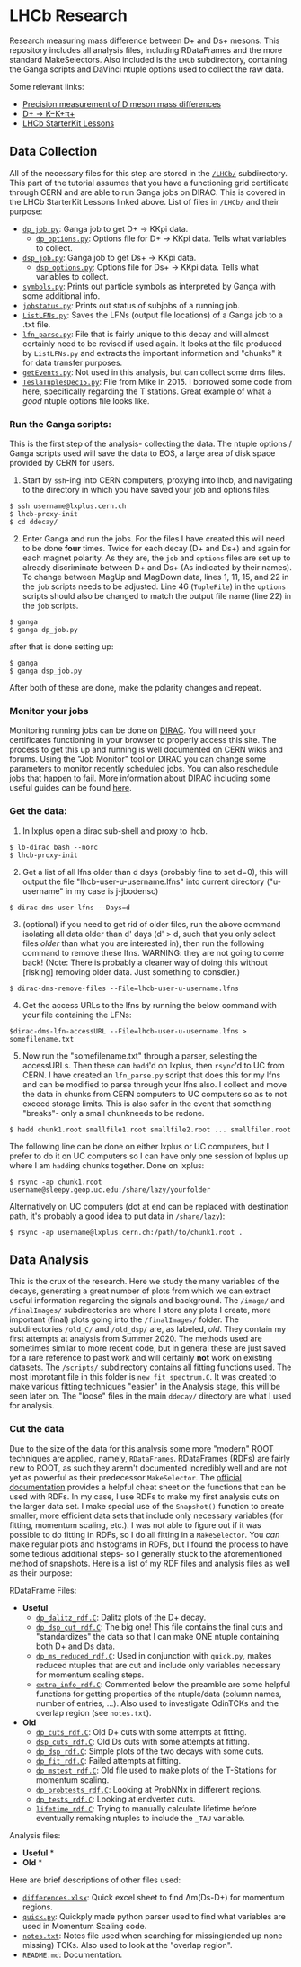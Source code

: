 # LHCb Research
Research measuring mass difference between D+ and Ds+ mesons. This repository includes all analysis files, including RDataFrames and the more standard MakeSelectors. Also included is the `LHCb` subdirectory, containing the Ganga scripts and DaVinci ntuple options used to collect the raw data.

Some relevant links: 
 * [Precision measurement of D meson mass differences](https://arxiv.org/pdf/1304.6865.pdf "d meson mass differences")
 * [D+ → K−K+π+](https://arxiv.org/pdf/hep-ex/0501075.pdf "D -> KKpi")
 * [LHCb StarterKit Lessons](https://lhcb.github.io/starterkit-lessons/ "lhcb starterkit")


## Data Collection
All of the necessary files for this step are stored in the [`/LHCb/`](https://github.com/bodensjc/ddecay/tree/main/LHCb) subdirectory. This part of the tutorial assumes that you have a functioning grid certificate through CERN and are able to run Ganga jobs on DIRAC. This is covered in the LHCb StarterKit Lessons linked above. 
List of files in `/LHCb/` and their purpose:
 * [`dp_job.py`](https://github.com/bodensjc/ddecay/blob/main/LHCb/dp_job.py): Ganga job to get D+ -> KKpi data.
   * [`dp_options.py`](https://github.com/bodensjc/ddecay/blob/main/LHCb/dp_options.py): Options file for D+ -> KKpi data. Tells what variables to collect.
 * [`dsp_job.py`](https://github.com/bodensjc/ddecay/blob/main/LHCb/dsp_job.py): Ganga job to get Ds+ -> KKpi data.
   * [`dsp_options.py`](https://github.com/bodensjc/ddecay/blob/main/LHCb/dsp_options.py): Options file for Ds+ -> KKpi data. Tells what variables to collect.
* [`symbols.py`](https://github.com/bodensjc/ddecay/blob/main/LHCb/symbols.py): Prints out particle symbols as interpreted by Ganga with some additional info.
* [`jobstatus.py`](https://github.com/bodensjc/ddecay/blob/main/LHCb/jobstatus.py): Prints out status of subjobs of a running job.
* [`ListLFNs.py`](https://github.com/bodensjc/ddecay/blob/main/LHCb/ListLFNs.py): Saves the LFNs (output file locations) of a Ganga job to a .txt file.
* [`lfn_parse.py`](https://github.com/bodensjc/ddecay/blob/main/LHCb/lfn_parse.py): File that is fairly unique to this decay and will almost certainly need to be revised if used again. It looks at the file produced by `ListLFNs.py` and extracts the important information and "chunks" it for data transfer purposes.
* [`getEvents.py`](https://github.com/bodensjc/ddecay/blob/main/LHCb/getEvents.py): Not used in this analysis, but can collect some dms files.
* [`TeslaTuplesDec15.py`](https://github.com/bodensjc/ddecay/blob/main/LHCb/TeslaTuplesDec15.py): File from Mike in 2015. I borrowed some code from here, specifically regarding the T stations. Great example of what a _good_ ntuple options file looks like.



### Run the Ganga scripts:
This is the first step of the analysis- collecting the data. The ntuple options / Ganga scripts used will save the data to EOS, a large area of disk space provided by CERN for users. 
1. Start by `ssh`-ing into CERN computers, proxying into lhcb, and navigating to the directory in which you have saved your job and options files.
```
$ ssh username@lxplus.cern.ch
$ lhcb-proxy-init
$ cd ddecay/
```
2. Enter Ganga and run the jobs. For the files I have created this will need to be done **four** times. Twice for each decay (D+ and Ds+) and again for each magnet polarity. As they are, the `job` and `options` files are set up to already discriminate between D+ and Ds+ (As indicated by their names). To change between MagUp and MagDown data, lines 1, 11, 15, and 22 in the `job` scripts needs to be adjusted. Line 46 (`TupleFile`) in the `options` scripts should also be changed to match the output file name (line 22) in the `job` scripts.
```
$ ganga
$ ganga dp_job.py
```
after that is done setting up:
```
$ ganga
$ ganga dsp_job.py
```
After both of these are done, make the polarity changes and repeat.


### Monitor your jobs
Monitoring running jobs can be done on [DIRAC](https://lhcb-portal-dirac.cern.ch/DIRAC/). You will need your certificates functioning in your browser to properly access this site. The process to get this up and running is well documented on CERN wikis and forums. Using the "Job Monitor" tool on DIRAC you can change some parameters to monitor recently scheduled jobs. You can also reschedule jobs that happen to fail. More information about DIRAC including some useful guides can be found [here](http://diracgrid.org/).


### Get the data:
1. In lxplus open a dirac sub-shell and proxy to lhcb.
```
$ lb-dirac bash --norc 
$ lhcb-proxy-init
```
2. Get a list of all lfns older than d days (probably fine to set d=0), this will output the file "lhcb-user-u-username.lfns" into current directory ("u-username" in my case is j-jbodensc)
```
$ dirac-dms-user-lfns --Days=d
```
3. (optional) if you need to get rid of older files, run the above command isolating all data older than d' days (d' > d, such that you only select files _older_ than what you are interested in), then run the following command to remove these lfns. WARNING: they are not going to come back! (Note: There is probably a cleaner way of doing this without [risking] removing older data. Just something to consdier.)
```
$ dirac-dms-remove-files --File=lhcb-user-u-username.lfns
```
4. Get the access URLs to the lfns by running the below command with your file containing the LFNs:
```
$dirac-dms-lfn-accessURL --File=lhcb-user-u-username.lfns > somefilename.txt 
```
5. Now run the "somefilename.txt" through a parser, selesting the accessURLs. Then these can `hadd`'d on lxplus, then `rsync`'d to UC from CERN. I have created an `lfn_parse.py` script that does this for my lfns and can be modified to parse through your lfns also. I collect and move the data in chunks from CERN computers to UC computers so as to not exceed storage limits. This is also safer in the event that something "breaks"- only a small chunkneeds to be redone.
```
$ hadd chunk1.root smallfile1.root smallfile2.root ... smallfilen.root
```
The following line can be done on either lxplus or UC computers, but I prefer to do it on UC computers so I can have only one session of lxplus up where I am `hadd`ing chunks together. Done on lxplus:
```
$ rsync -ap chunk1.root username@sleepy.geop.uc.edu:/share/lazy/yourfolder
```
Alternatively on UC computers (dot at end can be replaced with destination path, it's probably a good idea to put data in `/share/lazy`):
```
$ rsync -ap username@lxplus.cern.ch:/path/to/chunk1.root .
```

## Data Analysis
This is the crux of the research. Here we study the many variables of the decays, generating a great number of plots from which we can extract useful information regarding the signals and background.  The `/image/` and `/finalImages/` subdirectories are where I store any plots I create, more important (final) plots going into the `/finalImages/` folder. The subdirectories `/old_C/` and `/old_dsp/` are, as labeled, _old_. They contain my first attempts at analysis from Summer 2020. The methods used are sometimes similar to more recent code, but in general these are just saved for a rare reference to past work and will certainly **not** work on existing datasets. The `/scripts/` subdirectory contains all fitting functions used. The most improtant file in this folder is `new_fit_spectrum.C`. It was created to make various fitting techniques "easier" in the Analysis stage, this will be seen later on. The "loose" files in the main `ddecay/` directory are what I used for analysis. 
### Cut the data
Due to the size of the data for this analysis some more "modern" ROOT techniques are applied, namely, `RDataFrames`. RDataFrames (RDFs) are fairly new to ROOT, as such they arenn't documented incredibly well and are not yet as powerful as their predecessor `MakeSelector`. The [official documentation](https://root.cern/doc/master/classROOT_1_1RDataFrame.html) provides a helpful cheat sheet on the functions that can be used with RDFs. In my case, I use RDFs to make my first analysis cuts on the larger data set. I make special use of the `Snapshot()` function to create smaller, more efficient data sets that include only necessary variables (for fitting, momentum scaling, etc.). I was not able to figure out if it was possible to do fitting in RDFs, so I do all fitting in a `MakeSelector`. You _can_ make regular plots and histograms in RDFs, but I found the process to have some tedious additional steps- so I generally stuck to the aforementioned method of snapshots. Here is a list of my RDF files and analysis files as well as their purpose:

RDataFrame Files:
 * **Useful**
   * [`dp_dalitz_rdf.C`](https://github.com/bodensjc/ddecay/blob/main/dp_dalitz_rdf.C): Dalitz plots of the D+ decay.
   * [`dp_dsp_cut_rdf.C`](https://github.com/bodensjc/ddecay/blob/main/dp_dsp_cut_rdf.C): The big one! This file contains the final cuts and "standardizes" the data so that I can make ONE ntuple containing both D+ and Ds data.
   * [`dp_ms_reduced_rdf.C`](https://github.com/bodensjc/ddecay/blob/main/dp_ms_reduced_rdf.C): Used in conjunction with `quick.py`, makes reduced ntuples that are cut and include only variables necessary for momentum scaling steps.
   * [`extra_info_rdf.C`](https://github.com/bodensjc/ddecay/blob/main/extra_info_rdf.C): Commented below the preamble are some helpful functions for getting properties of the ntuple/data (column names, number of entries, ...). Also used to investigate OdinTCKs and the overlap region (see `notes.txt`).
 * **Old**
   * [`dp_cuts_rdf.C`](https://github.com/bodensjc/ddecay/blob/main/dp_cuts_rdf.C): Old D+ cuts with some attempts at fitting.
   * [`dsp_cuts_rdf.C`](https://github.com/bodensjc/ddecay/blob/main/dsp_cuts_rdf.C): Old Ds cuts with some attempts at fitting.
   * [`dp_dsp_rdf.C`](https://github.com/bodensjc/ddecay/blob/main/dp_dsp_rdf.C): Simple plots of the two decays with some cuts.
   * [`dp_fit_rdf.C`](https://github.com/bodensjc/ddecay/blob/main/dp_fit_rdf.C): Failed attempts at fitting.
   * [`dp_mstest_rdf.C`](https://github.com/bodensjc/ddecay/blob/main/dp_mstest_rdf.C): Old file used to make plots of the T-Stations for momentum scaling.
   * [`dp_probtests_rdf.C`](https://github.com/bodensjc/ddecay/blob/main/dp_probtests_rdf.C): Looking at ProbNNx in different regions.
   * [`dp_tests_rdf.C`](https://github.com/bodensjc/ddecay/blob/main/dp_tests_rdf.C): Looking at endvertex cuts.
   * [`lifetime_rdf.C`](https://github.com/bodensjc/ddecay/blob/main/lifetime_rdf.C): Trying to manually calculate lifetime before eventually remaking ntuples to include the `_TAU` variable.

Analysis files:
 * **Useful**
   * 
 * **Old**
   * 






Here are brief descriptions of other files used:
 * [`differences.xlsx`](https://github.com/bodensjc/ddecay/blob/main/differences.xlsx): Quick excel sheet to find Δm(Ds-D+) for momentum regions.
 * [`quick.py`](https://github.com/bodensjc/ddecay/blob/main/quick.py): Quickply made python parser used to find what variables are used in Momentum Scaling code.
 * [`notes.txt`](https://github.com/bodensjc/ddecay/blob/main/notes.txt): Notes file used when searching for ~~missing~~(ended up none missing) TCKs. Also used to look at the "overlap region".
 * `README.md`: Documentation.
